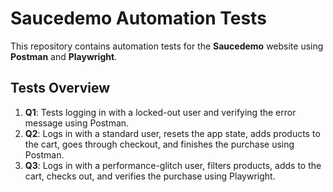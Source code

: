 # Saucedemo Automation Tests

This repository contains automation tests for the **Saucedemo** website using **Postman** and **Playwright**.

## Tests Overview

1. **Q1**: Tests logging in with a locked-out user and verifying the error message using Postman.
2. **Q2**: Logs in with a standard user, resets the app state, adds products to the cart, goes through checkout, and finishes the purchase using Postman.
3. **Q3**: Logs in with a performance-glitch user, filters products, adds to the cart, checks out, and verifies the purchase using Playwright.